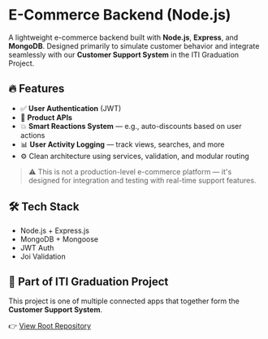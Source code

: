 # E-Commerce Backend (Node.js)

A lightweight e-commerce backend built with **Node.js**, **Express**, and **MongoDB**. Designed primarily to simulate customer behavior and integrate seamlessly with our **Customer Support System** in the ITI Graduation Project.

## 🔥 Features

- ✅ **User Authentication** (JWT)
- 🛒 **Product APIs**
- 💥 **Smart Reactions System** — e.g., auto-discounts based on user actions
- 📊 **User Activity Logging** — track views, searches, and more
- ⚙️ Clean architecture using services, validation, and modular routing

> ⚠️ This is not a production-level e-commerce platform — it's designed for integration and testing with real-time support features.

## 🛠️ Tech Stack

- Node.js + Express.js
- MongoDB + Mongoose
- JWT Auth
- Joi Validation

## 🔗 Part of ITI Graduation Project

This project is one of multiple connected apps that together form the **Customer Support System**.

👉 [View Root Repository](https://github.com/ZiadGamalDev/customer-support-system)
